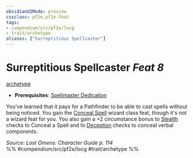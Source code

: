 ```yaml
---
obsidianUIMode: preview
cssclass: pf2e,pf2e-feat
tags:
- compendium/src/pf2e/locg
- trait/archetype
aliases: ["Surreptitious Spellcaster"]
---
```

# Surreptitious Spellcaster  *Feat 8*  
[archetype](/rules/traits/archetype.md)  

- **Prerequisites**: [Spellmaster Dedication](/compendium/feats/spellmaster-dedication-locg.md)

You've learned that it pays for a Pathfinder to be able to cast spells without being noticed. You gain the [Conceal Spell](/compendium/feats/conceal-spell.md) wizard class feat, though it's not a wizard feat for you. You also gain a +2 circumstance bonus to [Stealth](/compendium/skills.md#Stealth) checks to Conceal a Spell and to [Deception](/compendium/skills.md#Deception) checks to conceal verbal components.

*Source: Lost Omens: Character Guide p. 114*  
%% #compendium/src/pf2e/locg #trait/archetype %%